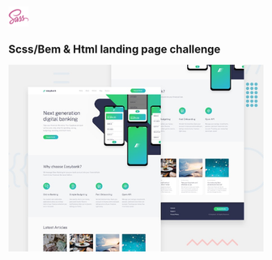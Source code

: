 
<p align="left"> <a href="https://sass-lang.com" target="_blank"> <img src="https://raw.githubusercontent.com/devicons/devicon/master/icons/sass/sass-original.svg" alt="sass" width="40" height="40"/> </a>
  <h2>Scss/Bem & Html landing page challenge</h2>
</p>


![Design preview for the Easybank landing page coding challenge](./design/desktop-preview.jpg)
